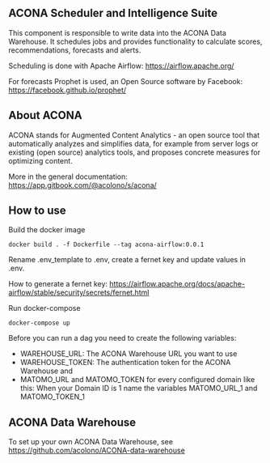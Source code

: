 ## ACONA Scheduler and Intelligence Suite

This component is responsible to write data into the ACONA Data Warehouse. It schedules jobs and provides functionality 
to calculate scores, recommendations, forecasts and alerts.

Scheduling is done with Apache Airflow: https://airflow.apache.org/

For forecasts Prophet is used, an Open Source software by Facebook: https://facebook.github.io/prophet/

## About ACONA

ACONA stands for Augmented Content Analytics - an open source tool that automatically analyzes and simplifies data, for example from server logs or existing (open source) analytics tools, and proposes concrete measures for optimizing content.

More in the general documentation: https://app.gitbook.com/@acolono/s/acona/

## How to use
Build the docker image
```
docker build . -f Dockerfile --tag acona-airflow:0.0.1
```
Rename .env_template to .env, create a fernet key and update values in .env.

How to generate a fernet key: https://airflow.apache.org/docs/apache-airflow/stable/security/secrets/fernet.html

Run docker-compose
```
docker-compose up
```

Before you can run a dag you need to create the following variables:
- WAREHOUSE_URL: The ACONA Warehouse URL you want to use
- WAREHOUSE_TOKEN: The authentication token for the ACONA Warehouse
and 
- MATOMO_URL and MATOMO_TOKEN for every configured domain like this:
When your Domain ID is 1 name the variables MATOMO_URL_1 and MATOMO_TOKEN_1

## ACONA Data Warehouse
To set up your own ACONA Data Warehouse, see https://github.com/acolono/ACONA-data-warehouse 



